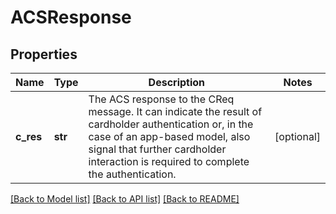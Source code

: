 # ACSResponse

## Properties
Name | Type | Description | Notes
------------ | ------------- | ------------- | -------------
**c_res** | **str** | The ACS response to the CReq message. It can indicate the result of cardholder authentication or, in the case of an app-based model, also signal that further cardholder interaction is required to complete the authentication. | [optional] 

[[Back to Model list]](../README.md#documentation-for-models) [[Back to API list]](../README.md#documentation-for-api-endpoints) [[Back to README]](../README.md)


